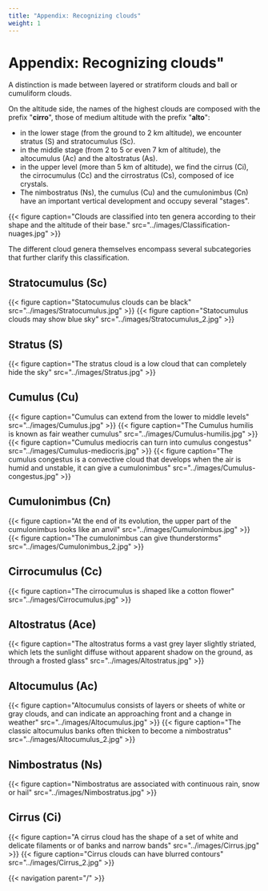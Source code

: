 ```yaml
---
title: "Appendix: Recognizing clouds"
weight: 1
---
```


# Appendix: Recognizing clouds"

A distinction is made between layered or stratiform clouds and ball or cumuliform clouds.

On the altitude side, the names of the highest clouds are composed with the prefix "**cirro**", those of medium altitude with the prefix "**alto**":

- in the lower stage (from the ground to 2 km altitude), we encounter stratus (S) and stratocumulus (Sc).
- in the middle stage (from 2 to 5 or even 7 km of altitude), the altocumulus (Ac) and the altostratus (As).
- in the upper level (more than 5 km of altitude), we find the cirrus (Ci), the cirrocumulus (Cc) and the cirrostratus (Cs), composed of ice crystals.
- The nimbostratus (Ns), the cumulus (Cu) and the cumulonimbus (Cn) have an important vertical development and occupy several "stages".

{{< figure caption="Clouds are classified into ten genera according to their shape and the altitude of their base." src="../images/Classification-nuages.jpg" >}}

The different cloud genera themselves encompass several subcategories that further clarify this classification.

## Stratocumulus (Sc)
{{< figure caption="Statocumulus clouds can be black" src="../images/Stratocumulus.jpg" >}}
{{< figure caption="Statocumulus clouds may show blue sky" src="../images/Stratocumulus_2.jpg" >}}

## Stratus (S)
{{< figure caption="The stratus cloud is a low cloud that can completely hide the sky" src="../images/Stratus.jpg" >}}

## Cumulus (Cu)
{{< figure caption="Cumulus can extend from the lower to middle levels" src="../images/Cumulus.jpg" >}}
{{< figure caption="The Cumulus humilis is known as fair weather cumulus" src="../images/Cumulus-humilis.jpg" >}}
{{< figure caption="Cumulus mediocris can turn into cumulus congestus" src="../images/Cumulus-mediocris.jpg" >}}
{{< figure caption="The cumulus congestus is a convective cloud that develops when the air is humid and unstable, it can give a cumulonimbus" src="../images/Cumulus-congestus.jpg" >}}

## Cumulonimbus (Cn)
{{< figure caption="At the end of its evolution, the upper part of the cumulonimbus looks like an anvil" src="../images/Cumulonimbus.jpg" >}}
{{< figure caption="The cumulonimbus can give thunderstorms" src="../images/Cumulonimbus_2.jpg" >}}

## Cirrocumulus (Cc)
{{< figure caption="The cirrocumulus is shaped like a cotton flower" src="../images/Cirrocumulus.jpg" >}}

## Altostratus (Ace)
{{< figure caption="The altostratus forms a vast grey layer slightly striated, which lets the sunlight diffuse without apparent shadow on the ground, as through a frosted glass" src="../images/Altostratus.jpg" >}}

## Altocumulus (Ac)
{{< figure caption="Altocumulus consists of layers or sheets of white or gray clouds, and can indicate an approaching front and a change in weather" src="../images/Altocumulus.jpg" >}}
{{< figure caption="The classic altocumulus banks often thicken to become a nimbostratus" src="../images/Altocumulus_2.jpg" >}}

## Nimbostratus (Ns)
{{< figure caption="Nimbostratus are associated with continuous rain, snow or hail" src="../images/Nimbostratus.jpg" >}}

## Cirrus (Ci)
{{< figure caption="A cirrus cloud has the shape of a set of white and delicate filaments or of banks and narrow bands" src="../images/Cirrus.jpg" >}}
{{< figure caption="Cirrus clouds can have blurred contours" src="../images/Cirrus_2.jpg" >}}

{{< navigation parent="/" >}}